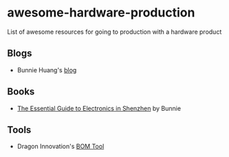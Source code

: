 # awesome-hardware-production
List of awesome resources for going to production with a hardware product


## Blogs
- Bunnie Huang's [blog](https://www.bunniestudios.com)

## Books
- [The Essential Guide to Electronics in Shenzhen](https://www.crowdsupply.com/sutajio-kosagi/the-essential-guide-to-electronics-in-shenzhen) by Bunnie

## Tools

- Dragon Innovation's [BOM Tool](https://www.dragoninnovation.com/dragon-standard-bom)

